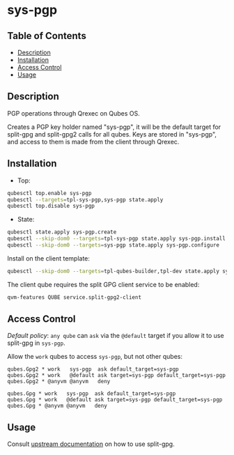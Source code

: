 # sys-pgp

## Table of Contents

* [Description](#description)
* [Installation](#installation)
* [Access Control](#access-control)
* [Usage](#usage)

## Description

PGP operations through Qrexec on Qubes OS.

Creates a PGP key holder named "sys-pgp", it will be the default target for
split-gpg and split-gpg2 calls for all qubes. Keys are stored in "sys-pgp",
and access to them is made from the client through Qrexec.

## Installation

- Top:
```sh
qubesctl top.enable sys-pgp
qubesctl --targets=tpl-sys-pgp,sys-pgp state.apply
qubesctl top.disable sys-pgp
```

- State:
```sh
qubesctl state.apply sys-pgp.create
qubesctl --skip-dom0 --targets=tpl-sys-pgp state.apply sys-pgp.install
qubesctl --skip-dom0 --targets=sys-pgp state.apply sys-pgp.configure
```

Install on the client template:
```sh
qubesctl --skip-dom0 --targets=tpl-qubes-builder,tpl-dev state.apply sys-pgp.install-client
```

The client qube requires the split GPG client service to be enabled:
```sh
qvm-features QUBE service.split-gpg2-client
```

## Access Control

_Default policy_: `any qube` can `ask` via the `@default` target if you allow
it to use split-gpg in `sys-pgp`.

Allow the `work` qubes to access `sys-pgp`, but not other qubes:
```qrexecpolicy
qubes.Gpg2 * work   sys-pgp  ask default_target=sys-pgp
qubes.Gpg2 * work   @default ask target=sys-pgp default_target=sys-pgp
qubes.Gpg2 * @anyvm @anyvm   deny

qubes.Gpg * work   sys-pgp  ask default_target=sys-pgp
qubes.Gpg * work   @default ask target=sys-pgp default_target=sys-pgp
qubes.Gpg * @anyvm @anyvm   deny
```

## Usage

Consult [upstream documentation](https://www.qubes-os.org/doc/split-gpg/) on
how to use split-gpg.
